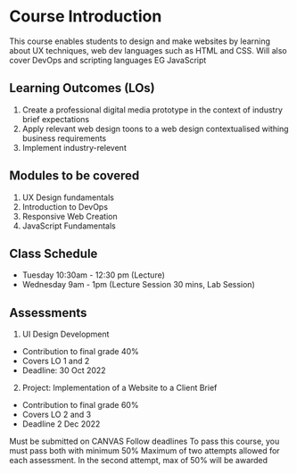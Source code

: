 # Course Introduction

This course enables students to design and make websites by learning about UX techniques, web dev languages such as HTML and CSS. Will also cover DevOps and scripting languages EG JavaScript

## Learning Outcomes (LOs)
1. Create a professional digital media prototype in the context of industry brief expectations
2. Apply relevant web design toons to a web design contextualised withing business requirements
3. Implement industry-relevent 

## Modules to be covered
1. UX Design fundamentals
2. Introduction to DevOps
3. Responsive Web Creation
4. JavaScript Fundamentals

## Class Schedule
- Tuesday 10:30am - 12:30 pm (Lecture)
- Wednesday 9am - 1pm (Lecture Session 30 mins, Lab Session)

## Assessments
1. UI Design Development
  - Contribution to final grade 40%
  - Covers LO 1 and 2
  - Deadline: 30 Oct 2022

2. Project: Implementation of a Website to a Client Brief
  - Contribution to final grade 60%
  - Covers LO 2 and 3
  - Deadline 2 Dec 2022

Must be submitted on CANVAS
Follow deadlines
To pass this course, you must pass both with minimum 50%
Maximum of two attempts allowed for each assessment. In the second attempt, max of 50% will be awarded
